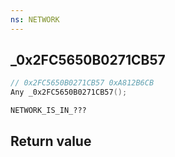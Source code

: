```yaml
---
ns: NETWORK
---
```

## _0x2FC5650B0271CB57

```c
// 0x2FC5650B0271CB57 0xA812B6CB
Any _0x2FC5650B0271CB57();
```

```
NETWORK_IS_IN_???  
```

## Return value
